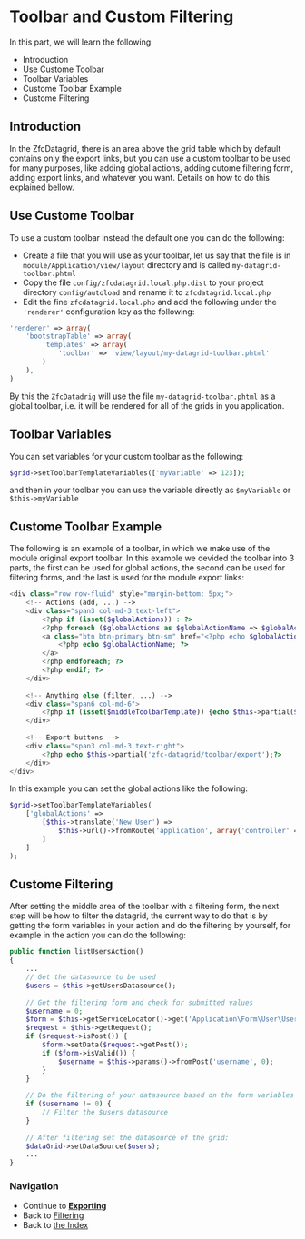 # Toolbar and Custom Filtering

In this part, we will learn the following:

* Introduction
* Use Custome Toolbar
* Toolbar Variables
* Custome Toolbar Example
* Custome Filtering

## Introduction

In the ZfcDatagrid, there is an area above the grid table which by default contains only 
the export links, but you can use a custom toolbar to be used for many purposes,
like adding global actions, adding cutome filtering form, adding export links, and whatever
you want. Details on how to do this explained bellow.

## Use Custome Toolbar 

To use a custom toolbar instead the default one you can do the following:
* Create a file that you will use as your toolbar, let us say that the file is in 
`module/Application/view/layout` directory and is called `my-datagrid-toolbar.phtml`
* Copy the file `config/zfcdatagrid.local.php.dist` to your project directory
`config/autoload` and rename it to `zfcdatagrid.local.php`
* Edit the fine `zfcdatagrid.local.php` and add the following under the `'renderer'`
configuration key as the following:
```php
'renderer' => array(
    'bootstrapTable' => array(
        'templates' => array(
            'toolbar' => 'view/layout/my-datagrid-toolbar.phtml'
        )
    ),
)
```
By this the `ZfcDatadrig` will use the file `my-datagrid-toolbar.phtml` as a global
toolbar, i.e. it will be rendered for all of the grids in you application.


## Toolbar Variables

You can set variables for your custom toolbar as the following:
```php
$grid->setToolbarTemplateVariables(['myVariable' => 123]);
```
and then in your toolbar you can use the variable directly as
`$myVariable` or `$this->myVariable`


## Custome Toolbar Example

The following is an example of a toolbar, in which we make use of the module original
export toolbar. In this example we devided the toolbar into 3 parts, the first can be
used for global actions, the second can be used for filtering forms, and the last is
used for the module export links:
```php
<div class="row row-fluid" style="margin-bottom: 5px;">
    <!-- Actions (add, ...) -->
    <div class="span3 col-md-3 text-left">
        <?php if (isset($globalActions)) : ?>
        <?php foreach ($globalActions as $globalActionName => $globalActionURL) : ?>
        <a class="btn btn-primary btn-sm" href="<?php echo $globalActionURL; ?>">
            <?php echo $globalActionName; ?>
        </a>
        <?php endforeach; ?>
        <?php endif; ?>
    </div>
    
    <!-- Anything else (filter, ...) -->
    <div class="span6 col-md-6">
        <?php if (isset($middleToolbarTemplate)) {echo $this->partial($middleToolbarTemplate);} ?>
    </div>
    
    <!-- Export buttons -->
    <div class="span3 col-md-3 text-right">
        <?php echo $this->partial('zfc-datagrid/toolbar/export');?>
    </div>
</div>
```
In this example you can set the global actions like the following:
```php
$grid->setToolbarTemplateVariables(
    ['globalActions' =>
        [$this->translate('New User') =>
            $this->url()->fromRoute('application', array('controller' => 'user', 'action' => 'add'))
        ]
    ]
);
```

## Custome Filtering

After setting the middle area of the toolbar with a filtering form, the next step
will be how to filter the datagrid, the current way to do that is by getting the
form variables in your action and do the filtering by yourself, for example in the
action you can do the following:
```php
public function listUsersAction()
{
	...
    // Get the datasource to be used
    $users = $this->getUsersDatasource();
    
    // Get the filtering form and check for submitted values
    $username = 0;
    $form = $this->getServiceLocator()->get('Application\Form\User\UserFilterForm');
    $request = $this->getRequest();
    if ($request->isPost()) {
        $form->setData($request->getPost());
        if ($form->isValid()) {
            $username = $this->params()->fromPost('username', 0);
        }
    }
    
    // Do the filtering of your datasource based on the form variables
    if ($username != 0) {
    	// Filter the $users datasource
    }
    
    // After filtering set the datasource of the grid:
    $dataGrid->setDataSource($users);
    ...
}
```

### Navigation

* Continue to [**Exporting**](/docs/06.%20Exporting.md)
* Back to [Filtering](/docs/04.%20Filtering.md)
* Back to [the Index](/docs/README.md)

